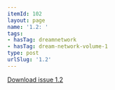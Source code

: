 ```yaml
---
itemId: 102
layout: page
name: '1.2: '
tags:
- hasTag: dreamnetwork
- hasTag: dream-network-volume-1
type: post
urlSlug: '1.2'
---
```

<a href="files/pdfs/Volume_1/1.2_Dream_Network_Bulletin_Vol.1_Issue_2.pdf" download="">Download issue 1.2</a>